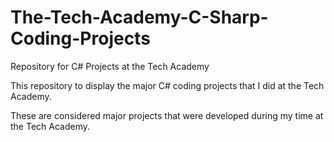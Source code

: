 # The-Tech-Academy-C-Sharp-Coding-Projects
Repository for C# Projects at the Tech Academy

This repository to display the major C# coding projects that I did at the Tech Academy.

These are considered major projects that were developed during my time at the Tech Academy.
